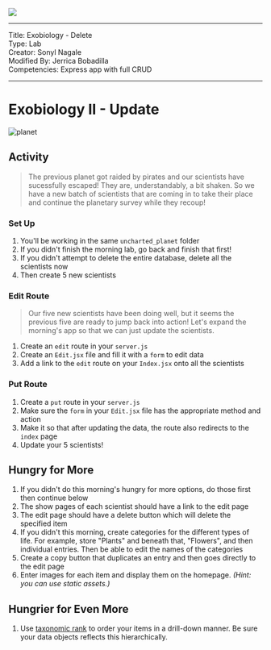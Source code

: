 ![](https://git.generalassemb.ly/Web-Development-Immersive-Remote/WDIR-Outrun/blob/master/ga_cog.png)

---
Title: Exobiology - Delete<br>
Type: Lab<br>
Creator: Sonyl Nagale<br>
Modified By: Jerrica Bobadilla<br>
Competencies: Express app with full CRUD

---

# Exobiology II - Update

![planet](https://i.imgur.com/naenSjp.png)

## Activity 

> The previous planet got raided by pirates and our scientists have sucessfully escaped! They are, understandably, a bit shaken. So we have a new batch of scientists that are coming in to take their place and continue the planetary survey while they recoup!

### Set Up

1. You'll be working in the same `uncharted_planet` folder
1. If you didn't finish the morning lab, go back and finish that first!
1. If you didn't attempt to delete the entire database, delete all the scientists now
1. Then create 5 new scientists

### Edit Route

> Our five new scientists have been doing well, but it seems the previous five are ready to jump back into action! Let's expand the morning's app so that we can just update the scientists.

1. Create an `edit` route in your `server.js`
1. Create an `Edit.jsx` file and fill it with a `form` to edit data
1. Add a link to the `edit` route on your `Index.jsx` onto all the scientists

### Put Route 

1. Create a `put` route in your `server.js`
1. Make sure the `form` in your `Edit.jsx` file has the appropriate method and action 
1. Make it so that after updating the data, the route also redirects to the `index` page
1. Update your 5 scientists!

## Hungry for More

1. If you didn't do this morning's hungry for more options, do those first then continue below
1. The show pages of each scientist should have a link to the edit page
1. The edit page should have a delete button which will delete the specified item
1. If you didn't this morning, create categories for the different types of life. For example, store "Plants" and beneath that, "Flowers", and then individual entries. Then be able to edit the names of the categories
1. Create a copy button that duplicates an entry and then goes directly to the edit page
1. Enter images for each item and display them on the homepage. _(Hint: you can use static assets.)_

## Hungrier for Even More

1. Use [taxonomic rank](https://en.wikipedia.org/wiki/Taxonomic_rank) to order your items in a drill-down manner. Be sure your data objects reflects this hierarchically.
